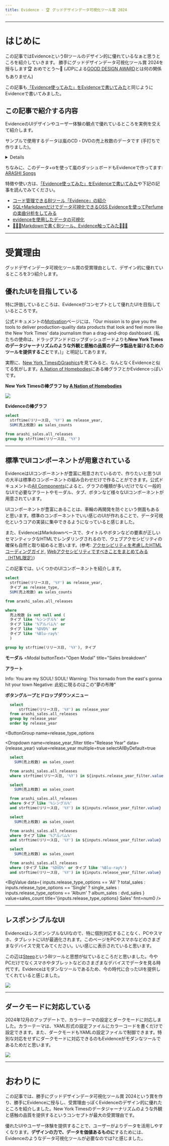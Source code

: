 ```yaml
---
title: Evidence - 🏆 グッドデザインデータ可視化ツール賞 2024 
---
```


---

# はじめに

この記事ではEvidenceというBIツールのデザイン的に優れているなぁと思うところを紹介していきます。
勝手にグッドデザインデータ可視化ツール賞 2024を授与します🏆 おめでとう〜🎉 (JDPによる[GOOD DESIGN AWARD](https://www.g-mark.org/)とは何の関係もありません)

この記事も[「Evidence使ってみた」をEvidenceで書いてみた](https://advent-calendar-evidence.evidence.app)と同じようにEvidenceで書いてみました。


## この記事で紹介する内容

EvidenceのUIデザインやユーザー体験の観点で優れているところを実例を交えて紹介します。

サンプルで使用するデータは嵐のCD・DVDの売上枚数のデータです (手打ちで作りました)。

<Details title="使用するデータ">

```sql arashi_sales_sample
select
  *

from arashi_sales.all_releases
```
<DataTable data={arashi_sales_sample} />

</Details>

ちなみに、このデータ+αを使って嵐のダッシュボードもEvidenceで作ってます: [ARASHI Songs](https://shakshi-arashi-songs.evidence.app)

特徴や使い方は、[「Evidence使ってみた」をEvidenceで書いてみた](https://advent-calendar-evidence.evidence.app)や下記の記事を読んでみてください。

- [コード管理できるBIツール「Evidence」の紹介](https://stable.co.jp/blog/introduction-evidence)
- [SQL+Markdownだけでデータ可視化できるOSS Evidenceを使ってPerfumeの楽曲分析をしてみる](https://qiita.com/yam_dr/items/c6d73c0694e68e8b8223)
- [evidenceを使用したデータの可視化](https://zenn.dev/rehabforjapan/articles/evidence-visualize)
- [🦐🦐🦐Markdownで書くBIツール、Evidence触ってみた🦐🦐🦐](https://zenn.dev/notrogue/articles/30367d2c302bd3)

---

# 受賞理由

グッドデザインデータ可視化ツール賞の受賞理由として、デザイン的に優れているところを3つ紹介します。

## 優れたUIを目指している
特に評価しているところは、Evidenceがコンセプトとして優れたUIを目指しているところです。

公式ドキュメントの[Motivation](https://docs.evidence.dev/motivation)ページには、「Our mission is to give you the tools to deliver production-quality data products that look and feel more like the New York Times' data journalism than a drag-and-drop dashboard. (私たちの使命は、ドラッグアンドドロップダッシュボードよりも**New York Timesのデータジャーナリズムのような外観と感触の品質のデータ製品を届けるためのツールを提供すること**です。)」と明記してあります。

実際に、[New York TimesのGraphics](https://www.nytimes.com/spotlight/graphics)を見てみると、なんとなくEvidenceと似てる気がします。[A Nation of Homebodies](https://www.nytimes.com/2024/10/05/upshot/americans-homebodies-alone-census.html)にある棒グラフとかEvidenceっぽいです。

**New York Timesの棒グラフ by [A Nation of Homebodies](https://www.nytimes.com/2024/10/05/upshot/americans-homebodies-alone-census.html)**

![](https://static01.nytimes.com/newsgraphics/2024-09-25-time-use-home/1428503b-8964-44d5-b260-979e79e5b15a/_assets/charts-bar_chart-600.png)

**Evidenceの棒グラフ**

```sql arashi_sales_year
select
  strftime(リリース日, '%Y') as release_year,
  SUM(売上枚数) as sales_counts

from arashi_sales.all_releases
group by strftime(リリース日, '%Y')
```

<BarChart data={arashi_sales_year} sort=false />

---


## 標準でUIコンポーネントが用意されている

EvidenceはUIコンポーネントが豊富に用意されているので、作りたいと思うUIの大半は標準のコンポーネントの組み合わせだけで作ることができます。公式ドキュメントの[All Components](https://docs.evidence.dev/components/all-components)によると、グラフの種類が多いだけでなく一般的なUIで必要なアラートやモーダル、タブ、ボタンなど様々なUIコンポーネントが用意されています。

UIコンポーネントが豊富にあることは、車輪の再開発を防ぐという側面もあると思います。標準のコンポーネントでいい感じのUIが作れることで、データ可視化というコアの実装に集中できるようになっていると感じました。

また、EvidenceはMarkdownベースで、タイトルやボタンなどの要素が正しいセマンティックなHTMLでレンダリングされるので、ウェブアクセシビリティの確保も自然と取り組めると思います。(参考: [アクセシビリティを考慮したHTMLコーディングガイド](https://zenn.dev/fuqda/articles/92f22e98b989de), [Webアクセシビリティですべきことをまとめてみる（HTML限定）](https://qiita.com/bon127/items/0e01c5501d2f160e9efb))

この記事では、いくつかのUIコンポーネントを紹介します。

```sql arashi_sales_year_type
select
  strftime(リリース日, '%Y') as release_year,
  タイプ as release_type,
  SUM(売上枚数) as sales_counts

from arashi_sales.all_releases

where
  売上枚数 is not null and (
  タイプ like '%シングル%' or 
  タイプ like '%アルバム%' or 
  タイプ like '%DVD%' or 
  タイプ like '%Blu-ray%'
  )

group by strftime(リリース日, '%Y'), タイプ

```

**モーダル**
<Modal
  buttonText="Open Modal"
  title="Sales breakdown"
>
  <AreaChart 
    data={arashi_sales_year_type} 
    x=release_year 
    y=sales_counts 
    series=release_type
    type=stacked100
    sort=false
  />
</Modal>

**アラート**

<Alert status=info>
Info: You are my SOUL! SOUL!
</Alert>

<Alert status=warning>
Warning: This tornado from the east's gonna hit your town
</Alert>

<Alert status=negative>
Negative: 此処に現るのはこの"夢の布陣"
</Alert>

**ボタングループとドロップダウンメニュー**

```sql release_year
  select
      strftime(リリース日, '%Y') as release_year
  from arashi_sales.all_releases
  group by release_year
  order by release_year
```

<ButtonGroup
  name=release_type_options
>
  <ButtonGroupItem valueLabel="All" value="All" default />
  <ButtonGroupItem valueLabel="Single" value="Single" />
  <ButtonGroupItem valueLabel="Album" value="Album" />
  <ButtonGroupItem valueLabel="DVD/Blu-ray" value="DVD" />
</ButtonGroup>

<Dropdown
    name=release_year_filter
    title="Release Year"
    data={release_year}
    value=release_year
    multiple=true
    selectAllByDefault=true
>
</Dropdown>


```sql total_sales
  select
    SUM(売上枚数) as sales_count

  from arashi_sales.all_releases
  where strftime(リリース日, '%Y') in ${inputs.release_year_filter.value}
```

```sql single_sales
  select
    SUM(売上枚数) as sales_count

  from arashi_sales.all_releases
  where タイプ like '%シングル%'
  and strftime(リリース日, '%Y') in ${inputs.release_year_filter.value}
```

```sql album_sales
  select
    SUM(売上枚数) as sales_count

  from arashi_sales.all_releases
  where タイプ like '%アルバム%'
  and strftime(リリース日, '%Y') in ${inputs.release_year_filter.value}
```

```sql dvd_sales
  select
    SUM(売上枚数) as sales_count

  from arashi_sales.all_releases
  where (タイプ like '%DVD%' or タイプ like '%Blu-ray%')
  and strftime(リリース日, '%Y') in ${inputs.release_year_filter.value}
```

<BigValue
  data={
    inputs.release_type_options == 'All' ? total_sales : 
    inputs.release_type_options == 'Single' ? single_sales :
    inputs.release_type_options == 'Album' ? album_sales :
    dvd_sales
    }
  value=sales_count
  title='{inputs.release_type_options} Sales'
  fmt=num0
/>

---

## レスポンシブルなUI

EvidenceはレスポンシブルなUIなので、特に個別対応することなく、PCやスマホ、タブレットにUIが最適化されます。このページをPCやスマホなどのさまざまなデバイスで見てみてください。いい感じに表示されていると思います。

この辺は[Steep](https://steep.app)というBIツールと思想が似ているところだと思いました。今やPCだけでなくスマホやタブレットなどのさまざまなデバイスでデータを見る時代です。Evidenceはモダンなツールであるため、今の時代に合ったUIを提供してくれていると感じました。

![](https://evidence.dev/mac-phone-7.png)

---

## ダークモードに対応している

2024年12月のアップデートで、カラーテーマの設定とダークモードに対応しました。カラーテーマは、YAML形式の設定ファイルにカラーコードを書くだけで設定できます。また、ダークモードもYAMLの設定ファイルで制御できます。特別な対応をせずにダークモードに対応できるのもEvidenceがモダンなツールであるためだと思います。

![](https://evidence.dev/blog/themes/themes-card-notext.png)

---

# おわりに

この記事では、勝手にグッドデザインデータ可視化ツール賞 2024という賞を作り、勝手にEvidenceに授与し、受賞理由っぽくEvidenceのデザイン的に優れたところを紹介しました。New York Timesのデータジャーナリズムのような外観と感触の品質を提供するというコンセプトが最大の受賞理由です。

優れたUIやユーザー体験を提供することで、ユーザーがよりデータを活用しやすくなります。**デザインの力で、データを価値あるものに**するためには、Evidenceのようなデータ可視化ツールが必要なのでは?と感じました。
